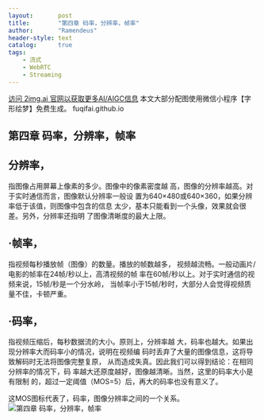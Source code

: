```yaml
---
layout:       post
title:        "第四章 码率，分辨率，帧率"
author:       "Ramendeus"
header-style: text
catalog:      true
tags:
    - 流式
    - WebRTC
    - Streaming
---
```


[访问 2img.ai 官网以获取更多AI/AIGC信息](https://2img.ai)
本文大部分配图使用微信小程序【字形绘梦】免费生成。
fuqifai.github.io

## 第四章 码率，分辨率，帧率



## 分辨率，

指图像占用屏幕上像素的多少。图像中的像素密度越 高，图像的分辨率越高。对于实时通信而言，图像默认分辨率一般设 置为640×480或640×360，如果分辨率低于该值，则图像中包含的信息 太少，基本只能看到一个头像，效果就会很差。另外，分辨率还指明 了图像清晰度的最大上限。

## ·帧率，

指视频每秒播放帧（图像）的数量。播放的帧数越多， 视频越流畅。一般动画片/电影的帧率在24帧/秒以上，高清视频的帧 率在60帧/秒以上。对于实时通信的视频来说，15帧/秒是一个分水岭， 当帧率小于15帧/秒时，大部分人会觉得视频质量不佳，卡顿严重。

## ·码率，

指视频压缩后，每秒数据流的大小。原则上，分辨率越 大，码率也越大。如果出现分辨率大而码率小的情况，说明在视频编 码时丢弃了大量的图像信息，这将导致解码时无法将图像完整复原， 从而造成失真。因此我们可以得到结论：在相同分辨率的情况下，码 率越大还原度越好，图像越清晰。当然，这里的码率大小是有限制 的，超过一定阈值（MOS=5）后，再大的码率也没有意义了。

这MOS图标代表了，码率，图像分辨率之间的一个关系。
![第四章 码率，分辨率，帧率](https://www.shxcj.com/wp-content/uploads/2024/09/image-588.png)